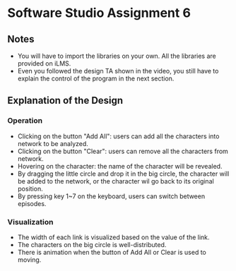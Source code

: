 # Software Studio Assignment 6

## Notes
+ You will have to import the libraries on your own. All the libraries are provided on iLMS.
+ Even you followed the design TA shown in the video, you still have to explain the control of the program in the next section.

## Explanation of the Design

### Operation
+ Clicking on the button "Add All": users can add all the characters into network to be analyzed.
+ Clicking on the button "Clear": users can remove all the characters from network.
+ Hovering on the character: the name of the character will be revealed.
+ By dragging the little circle and drop it in the big circle, the character will be added to the network, or the character wil go back to its original position.
+ By pressing key 1~7 on the keyboard, users can switch between episodes.

### Visualization
+ The width of each link is visualized based on the value of the link.
+ The characters on the big circle is well-distributed.
+ There is animation when the button of Add All or Clear is used to moving.
